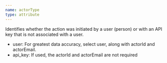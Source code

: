 ```yaml
---
name: actorType
type: attribute
---
```


Identifies whether the action was initiated by a user (person) or with an API key that is not associated with a user.

*   user: For greatest data accuracy, select user, along with actorId and actorEmail.
*   api\_key: If used, the actorId and actorEmail are not required